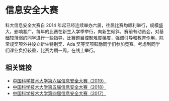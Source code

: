 ---
---

# 信息安全大赛

科大信息安全大赛自 2014 年起已经连续举办六届，往届比赛均顺利举行，规模盛大，影响甚广。每年的比赛在新生入学季举行，向新生倾斜，赛前有动员会，对基础较薄弱的同学进行一些指导，比赛题目控制难度梯度，强调引导和教育作用，除常规奖项外并设立新生特别奖、Ada 奖等奖项鼓励同学们参加竞赛。考虑到同学们课业负担较重，比赛为期一周，在线上举行。

## 相关链接

* [中国科学技术大学第六届信息安全大赛（2019）](/news/2019/12/hackergame-2019/)
* [中国科学技术大学第五届信息安全大赛（2018）](/news/2019/01/hackergame-awards/)
* [中国科学技术大学第四届信息安全大赛（2017）](http://young.ustc.edu.cn/2017/1103/c17198a356957/page.htm)

